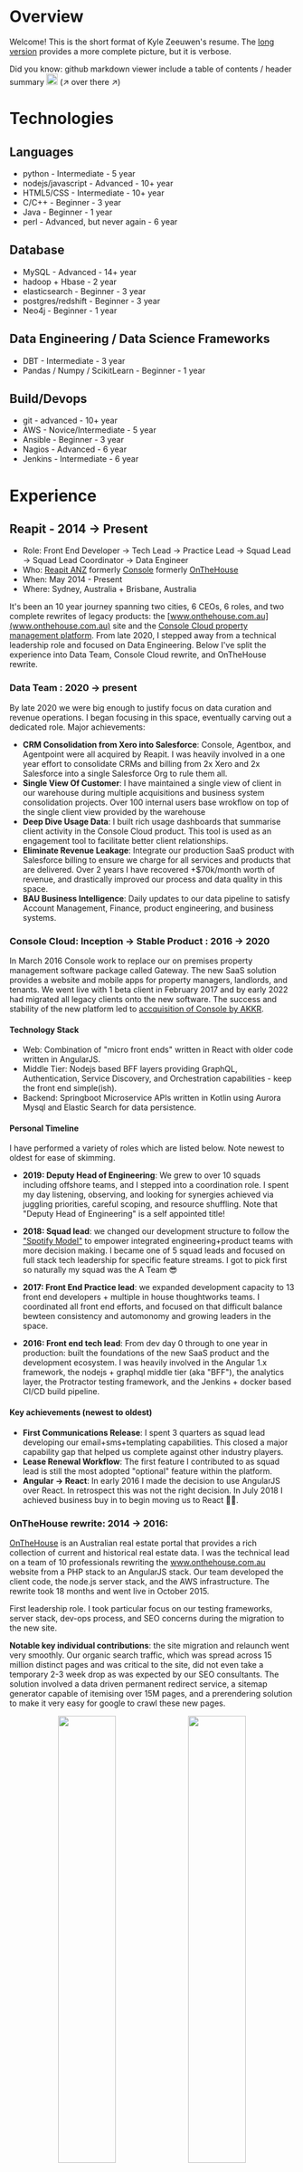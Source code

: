 # Overview

Welcome! This is the short format of Kyle Zeeuwen's resume. The [long version](./long_format.md) provides a more complete picture, but it is verbose.

Did you know: github markdown viewer include a table of contents / header summary <img src="../assets/table_of_content_icon.png" width="20px" /> (↗ over there ↗)

# Technologies

## Languages
* python - Intermediate - 5 year
* nodejs/javascript - Advanced - 10+ year
* HTML5/CSS - Intermediate - 10+ year 
* C/C++ - Beginner - 3 year
* Java - Beginner - 1 year
* perl - Advanced, but never again - 6 year

## Database
* MySQL - Advanced - 14+ year
* hadoop + Hbase - 2 year
* elasticsearch - Beginner - 3 year
* postgres/redshift - Beginner - 3 year
* Neo4j - Beginner - 1 year

## Data Engineering / Data Science Frameworks 
* DBT - Intermediate - 3 year
* Pandas / Numpy / ScikitLearn - Beginner - 1 year

## Build/Devops
* git - advanced - 10+ year
* AWS - Novice/Intermediate - 5 year
* Ansible - Beginner - 3 year
* Nagios - Advanced - 6 year
* Jenkins - Intermediate - 6 year

# Experience

## Reapit - 2014 → Present
  * Role: Front End Developer → Tech Lead → Practice Lead → Squad Lead → Squad Lead Coordinator → Data Engineer
  * Who: [Reapit ANZ](https://www.reapit.au/discover/) formerly [Console](https://www.console.com.au/) formerly [OnTheHouse](https://www.onthehouse.com.au/)
  * When: May 2014 - Present
  * Where: Sydney, Australia + Brisbane, Australia

It's been an 10 year journey spanning two cities, 6 CEOs, 6 roles, and two complete rewrites of legacy products: the [www.onthehouse.com.au](www.onthehouse.com.au) site and the [Console Cloud property management platform](https://www.console.com.au/products/cloud/). From late 2020, I stepped away from a technical leadership role and focused on Data Engineering. Below I've split the experience into Data Team, Console Cloud rewrite, and OnTheHouse rewrite.

### Data Team : 2020 → present

By late 2020 we were big enough to justify focus on data curation and revenue operations. I began focusing in this space, eventually carving out a dedicated role. Major achievements:

* **CRM Consolidation from Xero into Salesforce**: Console, Agentbox, and Agentpoint were all acquired by Reapit. I was heavily involved in a one year effort to consolidate CRMs and billing from 2x Xero and 2x Salesforce into a single Salesforce Org to rule them all.
* **Single View Of Customer**: I have maintained a single view of client in our warehouse during multiple acquisitions and business system consolidation projects. Over 100 internal users base wrokflow on top of the single client view provided by the warehouse
* **Deep Dive Usage Data**: I built rich usage dashboards that summarise client activity in the Console Cloud product. This tool is used as an engagement tool to facilitate better client relationships.
* **Eliminate Revenue Leakage**: Integrate our production SaaS product with Salesforce billing to ensure we charge for all services and products that are delivered. Over 2 years I have recovered +$70k/month worth of revenue, and drastically improved our process and data quality in this space.
* **BAU Business Intelligence**: Daily updates to our data pipeline to satisfy Account Management, Finance, product engineering, and business systems.

### Console Cloud: Inception → Stable Product : 2016 → 2020

In March 2016 Console work to replace our on premises property management software package called Gateway. The new SaaS solution provides a website and mobile apps for property managers, landlords, and tenants. We went live with 1 beta client in February 2017 and by early 2022 had migrated all legacy clients onto the new software. The success and stability of the new platform led to [accquisition of Console by AKKR](https://www.reapit.com/press-releases/reapit-expands-portfolio-with-acquisition-of-leading-australian-proptech-company-console/).

#### Technology Stack
* Web: Combination of "micro front ends" written in React with older code written in AngularJS.
* Middle Tier: Nodejs based BFF layers providing GraphQL, Authentication, Service Discovery, and Orchestration capabilities - keep the front end simple(ish).
* Backend: Springboot Microservice APIs written in Kotlin using Aurora Mysql and Elastic Search for data persistence.

#### Personal Timeline

I have performed a variety of roles which are listed below. Note newest to oldest for ease of skimming.

* **2019: Deputy Head of Engineering**: We grew to over 10 squads including offshore teams, and I stepped into a coordination role. I spent my day listening, observing, and looking for synergies achieved via juggling priorities, careful scoping, and resource shuffling. Note that "Deputy Head of Engineering" is a self appointed title! 

* **2018: Squad lead**: we changed our development structure to follow the ["Spotify Model"](https://www.youtube.com/watch?v=Yvfz4HGtoPc) to empower integrated engineering+product teams with more decision making. I became one of 5 squad leads and focused on full stack tech leadership for specific feature streams. I got to pick first so naturally my squad was the A Team 😎

* **2017: Front End Practice lead**: we expanded development capacity to 13 front end developers + multiple in house thoughtworks teams. I coordinated all front end efforts, and focused on that difficult balance bewteen consistency and automonomy and growing leaders in the space.

* **2016: Front end tech lead**: From dev day 0 through to one year in production: built the foundations of the new SaaS product and the development ecosystem. I was heavily involved in the Angular 1.x framework, the nodejs + graphql middle tier (aka "BFF"), the analytics layer, the Protractor testing framework, and the Jenkins + docker based CI/CD build pipeline.

#### Key achievements (newest to oldest)

* **First Communications Release**: I spent 3 quarters as squad lead developing our email+sms+templating capabilities. This closed a major capability gap that helped us complete against other industry players. 
* **Lease Renewal Workflow**: The first feature I contributed to as squad lead is still the most adopted "optional" feature within the platform. 
* **Angular → React**: In early 2016 I made the decision to use AngularJS over React. In retrospect this was not the right decision. In July 2018 I achieved business buy in to begin moving us to React 😮‍💨.

### OnTheHouse rewrite: 2014 → 2016:

[OnTheHouse](www.onthehouse.com.au) is an Australian real estate portal that provides a rich collection of current and historical real estate data. I was the technical lead on a team of 10 professionals rewriting the www.onthehouse.com.au website from a PHP stack to an AngularJS stack. Our team developed the client code, the node.js server stack, and the AWS infrastructure. The rewrite took 18 months and went live in October 2015.

First leadership role. I took particular focus on our testing frameworks, server stack, dev-ops process, and SEO concerns during the migration to the new site.

**Notable key individual contributions**: the site migration and relaunch went very smoothly. Our organic search traffic, which was spread across 15 million distinct pages and was critical to the site, did not even take a temporary 2-3 week drop as was expected by our SEO consultants. The solution involved a data driven permanent redirect service, a sitemap generator capable of itemising over 15M pages, and a prerendering solution to make it very easy for google to crawl these new pages.

<p align="middle">
  <img src="../assets/oth_organic_during_cutover_annotated-v2.png" width="45%" />
  <img src="../assets/oth_prerender_seo_crawl_lift_annotated-v1.png" width="45%" />
</p>

## Sophos: 2007 → 2014
  * Role: Junior Software Engineer -> Senior Software Engineer -> Interim tech lead
  * Who: [Sophos](https://www.sophos.com/) in the Sophoslabs Engineering team 
  * When: December 2007 – May 2014
  * Where: Vancouver, British Columbia + Sydney, Australia

> We automated as much as possible, allowing our threat researchers to focus on the most challenging and valuable analysis tasks. 

Sophos is a privately held B2B provider of a broad range of computer security products. SophosLabs is responsible for generating threat intelligence for all Sophos products. I worked on a team building and maintaining production critical data publishing systems. This fast paced environment rapidly developed my coding and devops skills in a LAMP (Linux+Apache+Mysql+Perl) environment. My major accomplishments are outlined below:

**Business Rules Management** – My largest contribution to Sophos was the development of an expert rule system that served as the primary decision point for all automated sample classification within SophosLabs. The multi-worker Perl based system used Hbase for data storage and communicated with dozens of surrounding systems via AMQP message passing. After developing the system from scratch and bringing it to production, for two years I provided oversight to all ruleset updates, and implemented most of the engine enhancements.During this time I also served as a stakeholder/consultant in all projects directly upstream and downstream of the business rules engine. The system lasted almost 10 years in production; \* My™️ Perl version was rewritten in 2022 but carries on in spirit.

**Domain Specific Research** – My masters research overlapped with work for much of 2010 and 2011. I developed low and high interaction "honeyclients" (i.e., malware focused web crawlers) and performed several studies of malware distribution networks. This led to two paper publications for SophosLabs, and the research system was used in production for over a year. After completing my degree I worked with my colleagues at UBC to secure funding for research internships at Sophos. This led to hiring a PhD student on Internship to develop machine learning models to classify malware within SophosLabs.

## University of British Columbia: 2006 → 2007
  * Role: Teaching Assistant, Substitute Lecturer

## Autodesk LBS Division: 2003 → 2004
  * Role: Software Development / Customer Support Intern
  * Who: [Autodesk](https://www.autodesk.com/). Location Services Division : think B2B google maps before Google made Google maps.
  * When:  May 2003 – August 2004
  * Where:  Calgary, Alberta - hometown!

The Autodesk Location Based Services (LBS) provided software solutions to mobile network operators. During a 16 internship I worked in the professional services team that managed the per client customisations built on top of the core product. Lots of fire fighting in high value enterprise client installations. Shared an office with a crusty Unix admin for over a year and levelled up quickly.

## Pre Software Engineering 

* I was a cook and a waiter !
* I did years of construction industry work
* I worked for my mom doing filing and book keeping starting at 13 years old

## Contract and Personal Projects

Lots. See the [long format resume project section](./long_format.md#contract-and-personal-projects) for a curated version that is easier than browsing github. I am particularly proud of all the data visualisation contract work I performed for [DisplayR](https://www.displayr.com/).

<p align="middle">
  <img src="../assets/projects/rhtml/donut1.png" width="10%" />
  <img src="../assets/projects/rhtml/donut2.png" width="10%" />
  <img src="../assets/projects/rhtml/heatmap1.png" width="10%" />
  <img src="../assets/projects/rhtml/bubbleplot1.png" width="10%" />
  <img src="../assets/projects/rhtml/bubbleplot2.png" width="10%" />
  <img src="../assets/projects/rhtml/moonplot1.png" width="10%" />
  <img src="../assets/projects/rhtml/palmtree1.png" width="10%" />
  <img src="../assets/projects/rhtml/pictograph1.png" width="10%" />
  <img src="../assets/projects/rhtml/sankey1.png" width="10%" />
</p>

# Academic

## Education

Details in [long format resume education section](https://github.com/kylezeeuwen/resume/blob/main/dist/long_format.md#education)

* (ongoing) Udacity Data Scientist Nanodegree 
* MASc. Computer Engineering - University of British Columbia - 2011
* BSc. Software Engineering with Distinction - University of Calgary - 2005

## Publications

4 security research related publications: 1 peer reviewed, 1 non reviewed, 1 poster, 1 thesis. See [long format resume publications section](https://github.com/kylezeeuwen/resume/blob/main/dist/long_format.md#contract-and-personal-projects)